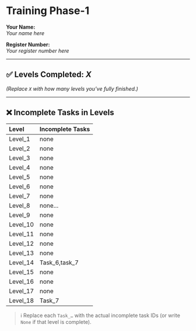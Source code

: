 # Training Phase-1

**Your Name:**  
_Your name here_

**Register Number:**  
_Your register number here_

---

## ✅ Levels Completed: _X_  
*(Replace `X` with how many levels you’ve fully finished.)*

---

## ❌ Incomplete Tasks in Levels

| Level    | Incomplete Tasks        |
|:---------|:------------------------|
| Level_1  | none                  |
| Level_2  | none                  |
| Level_3  | none                   |
| Level_4  | none                  |
| Level_5  | none                  |
| Level_6  | none                   |
| Level_7  | none                 |
| Level_8  | none…                   |
| Level_9  | none                  |
| Level_10 | none                |
| Level_11 | none                   |
| Level_12 | none                   |
| Level_13 | none                 |
| Level_14 | Task_6,task_7                  |
| Level_15 | none                  |
| Level_16 | none                  |
| Level_17 | none                 |
| Level_18 | Task_7                  |

> ℹ️ Replace each `Task_…` with the actual incomplete task IDs (or write `None` if that level is complete).


 
